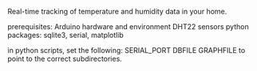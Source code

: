 Real-time tracking of temperature and humidity data in your home.

prerequisites: 
Arduino hardware and environment
DHT22 sensors
python packages: sqlite3, serial, matplotlib

in python scripts, set the following:
SERIAL_PORT
DBFILE
GRAPHFILE
to point to the correct subdirectories.

